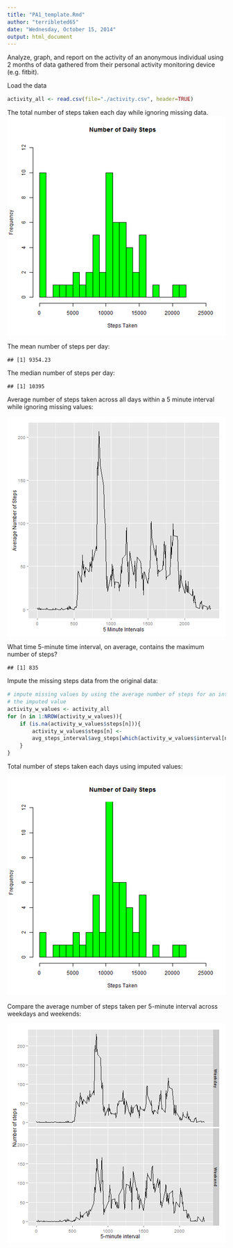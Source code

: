 ```yaml
---
title: "PA1_template.Rmd"
author: "terribleted65"
date: "Wednesday, October 15, 2014"
output: html_document
---
```

Analyze, graph, and report on the activity of an anonymous individual using 2 months 
of data gathered from their personal activity monitoring device (e.g. fitbit).

Load the data


```r
activity_all <- read.csv(file="./activity.csv", header=TRUE)
```


The total number of steps taken each day while ignoring missing data.
![plot of chunk unnamed-chunk-3](figure/unnamed-chunk-3-1.png) 

The mean number of steps per day:

```
## [1] 9354.23
```

The median number of steps per day:

```
## [1] 10395
```

Average number of steps taken across all days within a 5 minute interval while 
ignoring missing values:

![plot of chunk unnamed-chunk-6](figure/unnamed-chunk-6-1.png) 

What time 5-minute time interval, on average, contains the maximum number of steps?


```
## [1] 835
```

Impute the missing steps data from the original data:


```r
# impute missing values by using the average number of steps for an interval as
# the imputed value
activity_w_values <- activity_all
for (n in 1:NROW(activity_w_values)){
    if (is.na(activity_w_values$steps[n])){
        activity_w_values$steps[n] <- 
        avg_steps_interval$avg_steps[which(activity_w_values$interval[n]==avg_steps_interval$interval)]
    }
}
```

Total number of steps taken each days using imputed values:

![plot of chunk unnamed-chunk-9](figure/unnamed-chunk-9-1.png) 

Compare the average number of steps taken per 5-minute interval across weekdays
and weekends:

![plot of chunk unnamed-chunk-10](figure/unnamed-chunk-10-1.png) 
